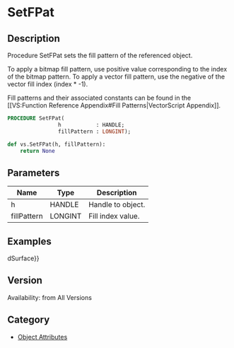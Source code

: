 # SetFPat

## Description
Procedure SetFPat sets the fill pattern of the referenced object.

To apply a bitmap fill pattern, use positive value corresponding to the index  of the bitmap pattern.  To apply a vector fill pattern, use the negative of the vector fill index (index * -1).

Fill patterns and their associated constants can be found in the [[VS:Function Reference Appendix#Fill Patterns|VectorScript Appendix]].

```pascal
PROCEDURE SetFPat(
				h           : HANDLE;
				fillPattern : LONGINT);
```

```python
def vs.SetFPat(h, fillPattern):
    return None
```

## Parameters
|Name|Type|Description|
|---|---|---|
|h|HANDLE|Handle to object.|
|fillPattern|LONGINT|Fill index value.|

## Examples
dSurface}}

## Version
Availability: from All Versions

## Category
* [Object Attributes](../Categories/Object%20Attributes.md)
